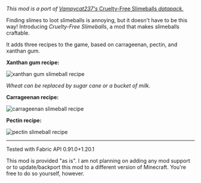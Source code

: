 _This mod is a port of_ [_Vampycat237's_ Cruelty-Free Slimeballs _datapack._](https://github.com/vampycat237/mc-crueltyfreeslimeballs)

Finding slimes to loot slimeballs is annoying, but it doesn't have to be this way! Introducing _Cruelty-Free Slimeballs_, a mod that makes slimeballs craftable.

It adds three recipes to the game, based on carrageenan, pectin, and xanthan gum.

**Xanthan gum recipe:**

![xanthan gum slimeball recipe](https://cdn.modrinth.com/data/9oveEkLO/images/873803a648c70666386c2e9c1c849725522473e6.png)

_Wheat can be replaced by sugar cane or a bucket of milk._

**Carrageenan recipe:**

![carrageenan slimeball recipe](https://cdn.modrinth.com/data/9oveEkLO/images/e69a19d602140e0fd07f9a6f904ac7a29f8c5447.png)

**Pectin recipe:**

![pectin slimeball recipe](https://cdn.modrinth.com/data/9oveEkLO/images/1507920c8a458bef1e053f1598e0f5a498b9f2b3.png)

---

Tested with Fabric API 0.91.0+1.20.1

This mod is provided "as is". I am not planning on adding any mod support or to update/backport this mod to a different version of Minecraft. You're free to do so yourself, however.
